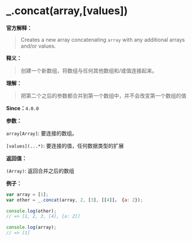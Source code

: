 # _.concat(array,[values])

**官方解释：**

> Creates a new array concatenating `array` with any additional arrays and/or values.

**释义：**

> 创建一个新数组，将数组与任何其他数组和/或值连接起来。

**理解：**

> 把第二个之后的参数都合并到第一个数组中，并不会改变第一个数组的值

**Since：**`4.0.0`

**参数：**

`array[Array]`: 要连接的数组。

`[values](...*)`: 要连接的值，任何数据类型的扩展

**返回值：**

`(Array)`: 返回合并之后的数组

**例子：**

```javascript
var array = [1];
var other = _.concat(array, 2, [3], [[4]]， {a: 2});
 
console.log(other);
// => [1, 2, 3, [4], {a: 2}]
 
console.log(array);
// => [1]
```